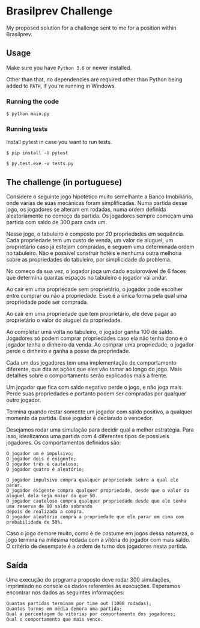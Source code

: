 # Brasilprev Challenge

My proposed solution for a challenge sent to me for a position within Brasilprev.

## Usage

Make sure you have `Python 3.6` or newer installed.

Other than that, no dependencies are required other than Python being added to `PATH`, if you're running in Windows.

### Running the code

    $ python main.py

### Running tests

Install pytest in case you want to run tests.

    $ pip install -U pytest

    $ py.test.exe -v tests.py

## The challenge (in portuguese)

Considere o seguinte jogo hipotético muito semelhante a Banco Imobiliário, onde várias de suas mecânicas
foram simplificadas. Numa partida desse jogo, os jogadores se alteram em rodadas, numa ordem definida
aleatoriamente no começo da partida. Os jogadores sempre começam uma partida com saldo de 300 para
cada um.

Nesse jogo, o tabuleiro é composto por 20 propriedades em sequência. Cada propriedade tem um custo de
venda, um valor de aluguel, um proprietário caso já estejam compradas, e seguem uma determinada ordem no
tabuleiro. Não é possível construir hotéis e nenhuma outra melhoria sobre as propriedades do tabuleiro, por
simplicidade do problema.

No começo da sua vez, o jogador joga um dado equiprovável de 6 faces que determina quantas espaços no
tabuleiro o jogador vai andar.

Ao cair em uma propriedade sem proprietário, o jogador pode escolher entre comprar ou não a
propriedade. Esse é a única forma pela qual uma propriedade pode ser comprada.

Ao cair em uma propriedade que tem proprietário, ele deve pagar ao proprietário o valor do aluguel da
propriedade.

Ao completar uma volta no tabuleiro, o jogador ganha 100 de saldo.
Jogadores só podem comprar propriedades caso ela não tenha dono e o jogador tenha o dinheiro da venda.
Ao comprar uma propriedade, o jogador perde o dinheiro e ganha a posse da propriedade.

Cada um dos jogadores tem uma implementação de comportamento diferente, que dita as ações que eles
vão tomar ao longo do jogo. Mais detalhes sobre o comportamento serão explicados mais à frente.

Um jogador que fica com saldo negativo perde o jogo, e não joga mais. Perde suas propriedades e portanto
podem ser compradas por qualquer outro jogador.

Termina quando restar somente um jogador com saldo positivo, a qualquer momento da partida. Esse jogador
é declarado o vencedor.

Desejamos rodar uma simulação para decidir qual a melhor estratégia. Para isso, idealizamos uma partida
com 4 diferentes tipos de possíveis jogadores. Os comportamentos definidos são:

    O jogador um é impulsivo;
    O jogador dois é exigente;
    O jogador três é cauteloso;
    O jogador quatro é aleatório;

    O jogador impulsivo compra qualquer propriedade sobre a qual ele parar.
    O jogador exigente compra qualquer propriedade, desde que o valor do aluguel dela seja maior do que 50.
    O jogador cauteloso compra qualquer propriedade desde que ele tenha uma reserva de 80 saldo sobrando
    depois de realizada a compra.
    O jogador aleatório compra a propriedade que ele parar em cima com probabilidade de 50%.

Caso o jogo demore muito, como é de costume em jogos dessa natureza, o jogo termina na milésima rodada
com a vitória do jogador com mais saldo. O critério de desempate é a ordem de turno dos jogadores nesta
partida.

## Saída

Uma execução do programa proposto deve rodar 300 simulações, imprimindo no console os dados referentes às execuções.
Esperamos encontrar nos dados as seguintes informações:

    Quantas partidas terminam por time out (1000 rodadas);
    Quantos turnos em média demora uma partida;
    Qual a porcentagem de vitórias por comportamento dos jogadores;
    Qual o comportamento que mais vence.